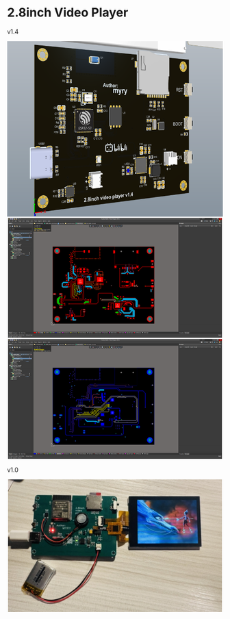 # 2.8inch Video Player

v1.4
<div align=center>
	<img src="https://github.com/myry07/2.8inch-video-player/blob/main/04.Fotos/3.png" width="610" height="410">
</div>


<div align=center>
	<img src="https://github.com/myry07/2.8inch-video-player/blob/main/04.Fotos/1.png" width="500" height="280">
</div>

<div align=center>
	<img src="https://github.com/myry07/2.8inch-video-player/blob/main/04.Fotos/2.png" width="500" height="280">
</div>


v1.0

<div align=center>
	<img src="https://github.com/myry07/2.8inch-video-player/blob/main/04.Fotos/pcb1.jpg" width="500" height="310">
</div>